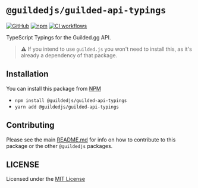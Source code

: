 # `@guildedjs/guilded-api-typings`

[![GitHub](https://img.shields.io/badge/License-MIT-yellow.svg)](https://github.com/zaida04/guilded.js/blob/main/LICENSE)
[![npm](https://img.shields.io/npm/v/@guildedjs/guilded-api-typings?color=crimson&logo=npm)](https://www.npmjs.com/package/@guildedjs/guilded-api-typings)
[![CI workflows](https://github.com/zaida04/guilded.js/actions/workflows/ci.yml/badge.svg)](https://github.com/zaida04/guilded.js/actions/workflows/ci.yml)

TypeScript Typings for the Guilded.gg API.

> ⚠️ If you intend to use `guilded.js` you won't need to install this, as it's already a dependency of that package.

## Installation

You can install this package from [NPM](https://www.npmjs.com/package/@guildedjs/guilded-api-typings)

- `npm install @guildedjs/guilded-api-typings`
- `yarn add @guildedjs/guilded-api-typings`

## Contributing

Please see the main [README.md](https://github.com/zaida04/guilded.js) for info on how to contribute to this package or the other `@guildedjs` packages.

## LICENSE

Licensed under the [MIT License](https://github.com/zaida04/guilded.js/blob/main/LICENSE)

